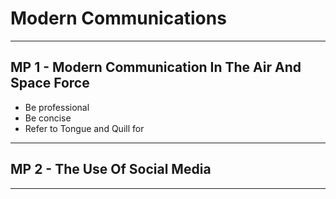# Modern Communications
---
## MP 1 - Modern Communication In The Air And Space Force 

- Be professional
- Be concise
- Refer to Tongue and Quill for 

---
## MP 2 - The Use Of Social Media



---